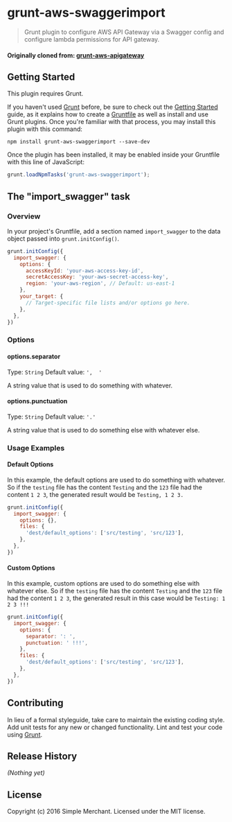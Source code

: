# grunt-aws-swaggerimport

> Grunt plugin to configure AWS API Gateway via a Swagger config and configure
> lambda permissions for API gateway.

#### Originally cloned from: [grunt-aws-apigateway](https://github.com/spreaker/grunt-aws-apigateway)

## Getting Started
This plugin requires Grunt.

If you haven't used [Grunt](http://gruntjs.com/) before, be sure to check out the [Getting Started](http://gruntjs.com/getting-started) guide, as it explains how to create a [Gruntfile](http://gruntjs.com/sample-gruntfile) as well as install and use Grunt plugins. Once you're familiar with that process, you may install this plugin with this command:

```shell
npm install grunt-aws-swaggerimport --save-dev
```

Once the plugin has been installed, it may be enabled inside your Gruntfile with this line of JavaScript:

```js
grunt.loadNpmTasks('grunt-aws-swaggerimport');
```

## The "import_swagger" task

### Overview
In your project's Gruntfile, add a section named `import_swagger` to the data object passed into `grunt.initConfig()`.

```js
grunt.initConfig({
  import_swagger: {
    options: {
      accessKeyId: 'your-aws-access-key-id',
      secretAccessKey: 'your-aws-secret-access-key',
      region: 'your-aws-region', // Default: us-east-1
    },
    your_target: {
      // Target-specific file lists and/or options go here.
    },
  },
})
```

### Options

#### options.separator
Type: `String`
Default value: `',  '`

A string value that is used to do something with whatever.

#### options.punctuation
Type: `String`
Default value: `'.'`

A string value that is used to do something else with whatever else.

### Usage Examples

#### Default Options
In this example, the default options are used to do something with whatever. So if the `testing` file has the content `Testing` and the `123` file had the content `1 2 3`, the generated result would be `Testing, 1 2 3.`

```js
grunt.initConfig({
  import_swagger: {
    options: {},
    files: {
      'dest/default_options': ['src/testing', 'src/123'],
    },
  },
})
```

#### Custom Options
In this example, custom options are used to do something else with whatever else. So if the `testing` file has the content `Testing` and the `123` file had the content `1 2 3`, the generated result in this case would be `Testing: 1 2 3 !!!`

```js
grunt.initConfig({
  import_swagger: {
    options: {
      separator: ': ',
      punctuation: ' !!!',
    },
    files: {
      'dest/default_options': ['src/testing', 'src/123'],
    },
  },
})
```

## Contributing
In lieu of a formal styleguide, take care to maintain the existing coding style. Add unit tests for any new or changed functionality. Lint and test your code using [Grunt](http://gruntjs.com/).

## Release History
_(Nothing yet)_

## License
Copyright (c) 2016 Simple Merchant. Licensed under the MIT license.
